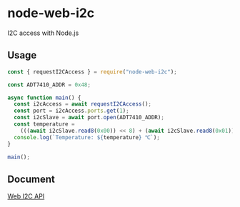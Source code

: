 # node-web-i2c

I2C access with Node.js

## Usage

```js
const { requestI2CAccess } = require("node-web-i2c");

const ADT7410_ADDR = 0x48;

async function main() {
  const i2cAccess = await requestI2CAccess();
  const port = i2cAccess.ports.get(1);
  const i2cSlave = await port.open(ADT7410_ADDR);
  const temperature =
    (((await i2cSlave.read8(0x00)) << 8) + (await i2cSlave.read8(0x01))) / 128;
  console.log(`Temperature: ${temperature} ℃`);
}

main();
```

## Document

[Web I2C API](http://browserobo.github.io/WebI2C)
